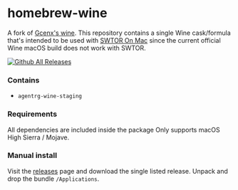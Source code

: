 # homebrew-wine
A fork of [Gcenx's wine](https://github.com/Gcenx/homebrew-wine). This repository contains a single Wine cask/formula that's intended to be used with [SWTOR On Mac](https://github.com/AgentRG/swtor_on_mac) since the current official Wine macOS build does not work with SWTOR.

[![Github All Releases](https://img.shields.io/github/downloads/agentrg/swtor_on_mac/total.svg)]()

### Contains
* `agentrg-wine-staging`

### Requirements
All dependencies are included inside the package Only supports macOS High Sierra / Mojave.

### Manual install
Visit the [releases](https://github.com/AgentRG/swtor_on_mac/releases) page and download the single listed release. Unpack and drop the bundle `/Applications`.